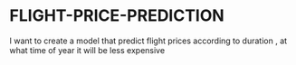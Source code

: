 # FLIGHT-PRICE-PREDICTION
I want to create a model that predict  flight prices according to duration , at what time of year it will be less expensive
